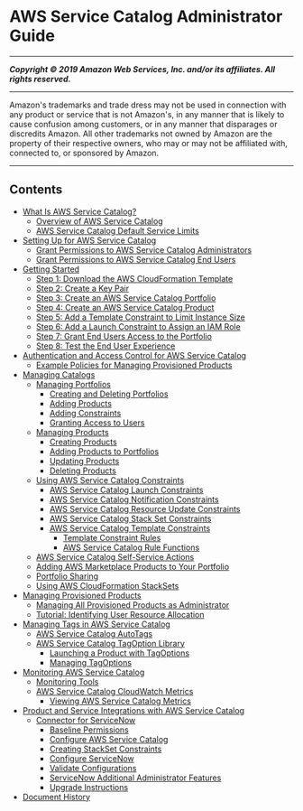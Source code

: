 # AWS Service Catalog Administrator Guide

-----
*****Copyright &copy; 2019 Amazon Web Services, Inc. and/or its affiliates. All rights reserved.*****

-----
Amazon's trademarks and trade dress may not be used in 
     connection with any product or service that is not Amazon's, 
     in any manner that is likely to cause confusion among customers, 
     or in any manner that disparages or discredits Amazon. All other 
     trademarks not owned by Amazon are the property of their respective
     owners, who may or may not be affiliated with, connected to, or 
     sponsored by Amazon.

-----
## Contents
+ [What Is AWS Service Catalog?](introduction.md)
   + [Overview of AWS Service Catalog](what-is_concepts.md)
   + [AWS Service Catalog Default Service Limits](limits.md)
+ [Setting Up for AWS Service Catalog](setup.md)
   + [Grant Permissions to AWS Service Catalog Administrators](getstarted-iamadmin.md)
   + [Grant Permissions to AWS Service Catalog End Users](getstarted-iamenduser.md)
+ [Getting Started](getstarted.md)
   + [Step 1: Download the AWS CloudFormation Template](getstarted-template.md)
   + [Step 2: Create a Key Pair](getstarted-keypair.md)
   + [Step 3: Create an AWS Service Catalog Portfolio](getstarted-portfolio.md)
   + [Step 4: Create an AWS Service Catalog Product](getstarted-product.md)
   + [Step 5: Add a Template Constraint to Limit Instance Size](getstarted-constraint.md)
   + [Step 6: Add a Launch Constraint to Assign an IAM Role](getstarted-launchconstraint.md)
   + [Step 7: Grant End Users Access to the Portfolio](getstarted-deploy.md)
   + [Step 8: Test the End User Experience](getstarted-verify.md)
+ [Authentication and Access Control for AWS Service Catalog](controlling_access.md)
   + [Example Policies for Managing Provisioned Products](permissions-examples.md)
+ [Managing Catalogs](catalogs.md)
   + [Managing Portfolios](catalogs_portfolios.md)
      + [Creating and Deleting Portfolios](portfoliomgmt-create.md)
      + [Adding Products](portfoliomgmt-products.md)
      + [Adding Constraints](portfoliomgmt-constraints.md)
      + [Granting Access to Users](catalogs_portfolios_users.md)
   + [Managing Products](catalogs_products.md)
      + [Creating Products](productmgmt-cloudresource.md)
      + [Adding Products to Portfolios](catalogs_portfolios_adding-products.md)
      + [Updating Products](productmgmt-update.md)
      + [Deleting Products](productmgmt-delete.md)
   + [Using AWS Service Catalog Constraints](constraints.md)
      + [AWS Service Catalog Launch Constraints](constraints-launch.md)
      + [AWS Service Catalog Notification Constraints](constraints-notification.md)
      + [AWS Service Catalog Resource Update Constraints](constraints-resourceupdate.md)
      + [AWS Service Catalog Stack Set Constraints](constraints-stackset.md)
      + [AWS Service Catalog Template Constraints](catalogs_constraints_template-constraints.md)
         + [Template Constraint Rules](reference-template_constraint_rules.md)
         + [AWS Service Catalog Rule Functions](intrinsic-function-reference-rules.md)
   + [AWS Service Catalog Self-Service Actions](using-service-actions.md)
   + [Adding AWS Marketplace Products to Your Portfolio](catalogs_marketplace-products.md)
   + [Portfolio Sharing](catalogs_portfolios_sharing.md)
   + [Using AWS CloudFormation StackSets](using-stacksets.md)
+ [Managing Provisioned Products](provisioned-products.md)
   + [Managing All Provisioned Products as Administrator](provisioned-products-admin.md)
   + [Tutorial: Identifying User Resource Allocation](provisioned-products-tutorial.md)
+ [Managing Tags in AWS Service Catalog](managing-tags.md)
   + [AWS Service Catalog AutoTags](autotags.md)
   + [AWS Service Catalog TagOption Library](tagoptions.md)
      + [Launching a Product with TagOptions](tagoptions-launching.md)
      + [Managing TagOptions](tagoptions-manage.md)
+ [Monitoring AWS Service Catalog](service-catalog-monitoring.md)
   + [Monitoring Tools](monitoring-automated-manual.md)
   + [AWS Service Catalog CloudWatch Metrics](cloudwatch-metrics.md)
      + [Viewing AWS Service Catalog Metrics](viewing-cloudwatch-metrics.md)
+ [Product and Service Integrations with AWS Service Catalog](integrations.md)
   + [Connector for ServiceNow](integrations-servicenow.md)
      + [Baseline Permissions](baseline-permissions.md)
      + [Configure AWS Service Catalog](configure-sc.md)
      + [Creating StackSet Constraints](stackset-constraints.md)
      + [Configure ServiceNow](configure-snow.md)
      + [Validate Configurations](validate-configurations.md)
      + [ServiceNow Additional Administrator Features](additional-configurations.md)
      + [Upgrade Instructions](upgrade-instructions.md)
+ [Document History](history.md)